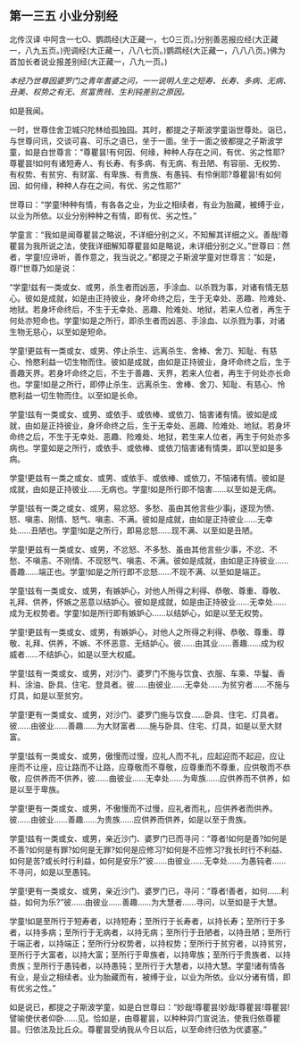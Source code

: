 ## 第一三五 小业分别经

北传汉译 中阿含一七O、鹦鹉经(大正藏一，七O三页。)分别善恶报应经(大正藏一，八九五页。)兜调经(大正藏一，八八七页。)鹦鹉经(大正藏一，八八八页。)佛为首加长者说业报差别经(大正藏一，八九一页。)

*本经乃世尊因婆罗门之青年耆婆之问，一一说明人生之短寿、长寿、多病、无病、丑美、权势之有无、贫富贵贱、生利钝差别之原因。*

如是我闻。

一时，世尊住舍卫城只陀林给孤独园。其时，都提之子斯波学童诣世尊处。诣已，与世尊问讯，交谈可喜、可乐之语已，坐于一面。坐于一面之彼都提之子斯波学童，如是白世尊言：“尊瞿昙!有何因、何缘，种种人存在之间，有优、劣之性耶?尊瞿昙!如何有诸短寿人、有长寿、有多病、有无病、有丑陋、有容丽、无权势、有权势、有贫穷、有财富、有卑族、有贵族、有愚钝、有伶俐耶?尊瞿昙!有如何因、如何缘，种种人存在之间，有优、劣之性耶?”

世尊曰：“学童!种种有情，有各各之业，为业之相续者，有业为胎藏，被缚于业，以业为所依。以业分别种种之有情，即有优、劣之性。”

学童言：“我如是闻尊瞿昙之略说，不详细分别之义，不知解其详细之义。善哉!尊瞿昙为我所说之法，使我详细解知尊瞿昙如是略说，未详细分别之义。”世尊曰：然者，学童!应谛听，善作意之，我当说之。”都提之子斯波学童对世尊言：“如是，尊!”世尊乃如是说：

“学童!兹有一类或女、或男，杀生者而凶恶，手涂血、以杀戮为事，对诸有情无慈心。彼如是成就，如是由正持彼业，身坏命终之后，生于无幸处、恶趣、险难处、地狱。若身坏命终后，不生于无幸处、恶趣、险难处、地狱，若来人位者，再生于何处亦短命也。学童!如是之所行，即杀生者而凶恶、手涂血、以杀戮为事，对诸生物无慈心，以至如是短命。 

学童!更兹有一类或女、或男、停止杀生、远离杀生、舍棒、舍刀、知耻、有慈心、怜愍利益一切生物而住。彼如是成就，由如是正持彼业，身坏命终之后，生于善趣天界。若身坏命终之后，不生于善趣、天界，若来人位者，再生于何处亦长命也。学童!如是之所行，即停止杀生、远离杀生、舍棒、舍刀、知耻、有慈心、怜愍利益一切生物而住。以至如是长命。

学童!兹有一类或女、或男、或依手、或依棒、或依刀、恼害诸有情。彼如是成就，由如是正持彼业，身坏命终之后，生于无幸处、恶趣、险难处、地狱。若身坏命终之后，不生于无幸处、恶趣、险难处、地狱，若生来人位者，再生于何处亦多病也。学童如是之所行，或依手、或依棒、或依刀恼害诸有情类，即以至如是多病。

学童!更兹有一类之或女、或男、或依手、或依棒、或依刀，不恼诸有情。彼如是成就，由如是正持彼业……无病也。学童!如是所行即不恼害……以至如是无病。

学童!兹有一类之或女、或男，易忿怒、多愁、虽由其他言些少事j，遂现为愤、怒、嗔恚、刚情、怒气、嗔恚、不满。彼如是成就，由如是正持彼业……无幸处……丑陋也。学童!如是之所行，即易忿怒……现不满、以至如是丑陋。

学童!更兹有一类或女、或男，不忿怒、不多愁、虽由其他言些少事，不忿、不愁、不嗔恚、不刚情、不现怒气、嗔恚、不满。彼如是成就，由如是正持彼业……善趣……端正也。学童!如是之所行即不忿怒……不现不满、以至如是端正。

学童!兹有一类或女、或男，有嫉妒心，对他人所得之利得、恭敬、尊重、尊敬、礼拜、供养，怀嫉之恶意以结妒心。彼如是成就，如是由正持彼业……无幸处……成为无权势者。学童!如是所行即有嫉妒心……以结妒心，如是以至无权势。

学童!更兹有一类或女、或男，有嫉妒心，对他人之所得之利得、恭敬、尊重、尊敬、礼拜、供养，不嫉、不怀恶意、无结妒心。彼……由其业……善趣……成为权威者……不结妒心，如是以至大权威。

学童!兹有一类或女、或男，对沙门、婆罗门不施与饮食、衣服、车乘、华鬘、香料、涂油、卧具、住宅、登具者。彼……由彼业……无幸处……为贫穷者……不施与灯具，如是以至贫穷。

学童!更有一类或女、或男，对沙门、婆罗门施与饮食……卧具、住宅、灯具者。彼……由彼业……善趣……为大财富者……施与卧具、住宅、灯具，如是以至大财富。

学童!兹有一类或女、或男，傲慢而过慢，应礼人而不礼，应起迎而不起迎，应让座而不让座，应让路而不让路，应尊敬而不尊敬，应尊重而不尊重，应供敬而不恭敬，应供养而不供养，彼……曲彼业……无幸处……为卑族……应供养而不供养，如是以至于卑族。 

学童!更有一类或女、或男，不傲慢而不过慢，应礼者而礼，应供养者而供养。彼……由彼业……善趣……为贵族……应供养而供养，如是以至于贵族。

学童!兹有一类或女、或男，亲近沙门、婆罗门已而寻问：“尊者!如何是善?如何是不善?如何是有罪?如何是无罪?如何是应修习?如何是不应修习?我长时行不利益、如何是苦?或长时行利益，如何是安乐?”彼……由彼业……无幸处……为愚钝者……不寻问，如是以至愚钝。

学童!更有一类或女、或男，亲近沙门、婆罗门已，寻问：“尊者!善者，如何……利益，如何为乐?”彼……由彼业……善趣……为大慧者……寻问，以至如是于大慧。

学童!如是至所行于短寿者，以持短寿；至所行于长寿者，以持长寿；至所行于多者，以持多病；至所行于无病者，以持无病；至所行于丑陋者，以持丑陋；至所行于端正者，以持端正；至所行分权势者，以持权势；至所行于贫穷者，以持贫穷，至所行于大富者，以持大富；至所行于卑族者，以持卑族；至所行于贵族者、以持贵族；至所行于愚钝者，以持愚钝；至所行于大慧者，以持大慧。学童!诸有情各有业，是业之相续者。业为胎藏而有，被缚于业，以业为所依。业以分诸有情，即有优劣之性。” 

如是说已，都提之子斯波学童，如是白世尊曰：“妙哉!尊瞿昙!妙哉!尊瞿昙!尊瞿昙!譬喻使伏者仰卧……见。恰如是，由尊瞿昙，以种种异门宣说法，使我归依尊瞿昙。归依法及比丘众。尊瞿昙受纳我从今日以后，以至命终归依为优婆塞。”
